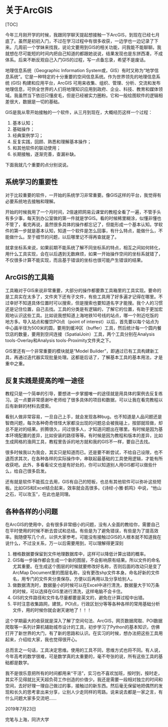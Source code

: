# 关于ArcGIS

[TOC]

今年三月刚开学的时候，我跟同学聊天提起想接触一下ArcGIS，到现在已经七月底了。虽然是初初入门，不过在学习过程中有很多收获，一边学也一边记录了下来。几周前一个学妹来找我，说论文要用到GIS的相关功能，问我能不能聊聊。我就想在尽可能短的时间内把自己知道的都跟她说说，结果发现也是东拼西凑，不成体系。后来不断反观自己入门GIS的过程，写一点备忘录，希望不是废话。

地理信息系统（Geographic Information System或，GIS）有时又称为“地学信息系统”。它是一种特定的十分重要的空间信息系统。作为世界领先的地理信息系统 (GIS) 构建和应用平台，ArcGIS 可用来收集、组织、管理、分析、交流和发布地理信息，可供全世界的人们将地理知识应用到政府、企业、科技、教育和媒体领域。我虽然当下依旧只懂皮毛，但是已经被实力圈粉。它和一般绘图软件的逻辑相差很大，数据是一切的基础。

GIS是我从零开始接触的一个软件，从三月到现在，大概经历这样一个过程：

1. 基本认知；
2. 基础操作；
3. 经典案例学习；
4. 反复实践，回顾、熟悉和理解基本操作；
5. 和其他软件的联动使用；
6. 长期接触，逐渐完善，查漏补缺。

下面我就几个重要的点分别说说。


## 系统学习的重要性

对于比较重要的软件，一开始的系统学习非常重要。像GIS这样的平台，我觉得有必要系统地去接触和理解。

开始的时候我用了一个月时间，2倍速把网易云课堂的教程全看了一遍，不管手头有多少事，每天到办公室做的第一件就是学GIS。看的时候稀里糊涂，似懂非懂也不管了，看完再说，虽然很多具体的操作都忘记了，但能形成一个基本认知。学软件的第一步就是基本认知，知道一个软件是怎么回事，有什么特点，能做什么，不能做什么。至于细节的问题，以后哪里记不得再查就是了。

就拿坐标系来说，如果前期不能系统了解不同坐标系的特点，相互之间如何转化，用什么工具实现，会在以后遇到无数麻烦，如果一开始操作空间的坐标系就错了，不仅很多计算不能实现，而且基于错误的坐标也很可能产生错误的结果。


## ArcGIS的工具箱

工具箱对于GIS来说非常重要，大部分的操作都要靠工具箱里的工具实现。要命的是工具实在太多了，文件夹下还有子文件，有些工具用了好多遍才记得在哪里。不过幸好不知道具体位置时可以搜索，但是搜索也要知道名字才能搜。我个人的习惯还是记住位置，自己去找。工具的分类是有逻辑的，了解它的位置，有助于更加宏观地认识这些工具。比如说我想知道上海地铁10号线的站点，哪一个附近吃饭的地方多。导入站点和餐饮POI点（point of interest）以后，首先要以每个站点为中心画半径为500米的圆，要用到缓冲区（buffer）工具，然后统计每一个圆内餐饮店的数量，要用到空间连接（SpatialJoin）工具，两个工具分别在Analysis tools-Overlay和Analysis tools-Proximity文件夹之下。
 

GIS里还有一个非常重要的模块就是“Model Builder”，即通过已有工具构建新工具，再通过迭代器实现批量处理。这都是后话了，了解基本工具的基本用法，才是重中之重。

## 反复实践是提高的唯一途径

教程只是一个简单的引导，要想进一步掌握唯一的途径就是用具体的案例去反复练习。这一点要非常感谢叶老师给了很多具体的项目和数据，可以让我在看完教程以后有新鲜的材料去摸索。

看别人做非常容易，一旦自己上手，就会发现各种bug。也不知道是人品问题还是智商问题，每次各种奇奇怪怪大家都没出现的问题总会被我碰上，按部就班做，却总不是对的结果。折腾很久，问过很多人，才知道问题出在哪里。有时候是因为基本环境配置的差异，比如安装的路径等等。有时候是因为教程和版本的差异，比如生成网格的渔网工具，教程里告诉的地方就和我的GIS不一样，要自己去找。 

很多时候我以为我会，其实只是知道而已。还是要不断尝试，不给自己设限，也不退而求其次，在各种各样的实际操作中，串联起最基础的工具使用逻辑，才能有所收获吧。此外，多看看论文也是有好处的，你可以知道别人用GIS都可以做些什么，给自己很多启发。

还有就是软件不能孤立去用，GIS有自己的短板，也总有其他软件可以弥补这些短板。比如GIS和Excel结合起来，效率就会高很多。《诗经·小雅·鹤鸣》中说，“他山之石，可以攻玉”，在此也是同理。 

## 各种各样的小问题

在ArcGIS的使用中，会有很多非常细小的问题，没有人全面的教给你，需要自己在平时使用的时候不断去尝试和总结。有些是为了避免错误，有些是为了提高效率。我随便写几个点，以供大家参考。可能没有接触过GIS的人根本就不知道我在说什么，不过没关系，万一以后需要用到，可以理解得更深刻

1. 栅格数据要保留到文件地理数据库中，这样可以降低计算出错的概率。
2. GIS每一步操作都会生成一个新的图层，不会影响原有结果。所以文件的命名尤其重要。在生成这个图层的时候就要修改好名称，否则后面的改动只是变了ArcMap Document里的图层名称，没有更改shp文件本身。命名好新的文件名，用专门的文件夹分类保存。方便以后再用以及分享给别人。
3. 做数据清洗时，数据量小的时候可以在Excel中进行清洗，数据量大于10万条的时候，可以选择在GIS里进行清洗，这样电脑不会卡住。
4. GIS的文件路径和文件名尽量都要是英文的，避免在计算过程中出错。
5. 平时注意收集路网，建筑，POI点，行政区划分等等各种各样的常用基础分析文件，用的时候你就会谢天谢地了！！！

 
这个学期最大的收获就是深入了解了空间句法、ArcGIS，网页数据爬取、POI数据爬取等一系列计算机辅助城市设计的工具，初步学习了Python的基本知识，仿佛打开了新世界的大门，有了新的思路和认识。在实习的时候，想办法把这些工具用起来，介绍给大家，我也觉得很开心。

总而言之一句话，工具决定思维。使用的工具不同，思维方式也将不同。有人说，今年高考的数学很难，可是数学真的太重要的，毫不夸张的说，所有这些工具的基础都是数学。

 我不是很乐意把所有的时间都用来“干活”，实习也不喜欢加班，按时到，按时走，其实不见得就比天天超负荷工作创造的价值少。我还是需要一段相对独立的时间和空间，去好好理一理自己做过的事，接触过的新东西。然后毫无保留地把偶然的发现和长久的思考拿出来分享，让别人少走同样的弯路。说来说去都是一家之言，有什么问题大家多交流吧……

 

 

 

2019年7月23日

完笔与上海，同济大学